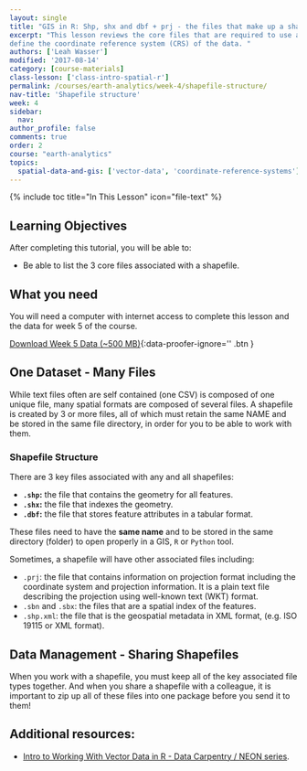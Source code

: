 ```yaml
---
layout: single
title: "GIS in R: Shp, shx and dbf + prj - the files that make up a shapefile"
excerpt: "This lesson reviews the core files that are required to use a shapefile including: shp, shx and dbf. It also covers the .prj format which is used to
define the coordinate reference system (CRS) of the data. "
authors: ['Leah Wasser']
modified: '2017-08-14'
category: [course-materials]
class-lesson: ['class-intro-spatial-r']
permalink: /courses/earth-analytics/week-4/shapefile-structure/
nav-title: 'Shapefile structure'
week: 4
sidebar:
  nav:
author_profile: false
comments: true
order: 2
course: "earth-analytics"
topics:
  spatial-data-and-gis: ['vector-data', 'coordinate-reference-systems']
---
```


{% include toc title="In This Lesson" icon="file-text" %}

<div class='notice--success' markdown="1">

## <i class="fa fa-graduation-cap" aria-hidden="true"></i> Learning Objectives

After completing this tutorial, you will be able to:

* Be able to list the 3 core files associated with a shapefile.

## <i class="fa fa-check-square-o fa-2" aria-hidden="true"></i> What you need

You will need a computer with internet access to complete this lesson and the data for week 5 of the course.

[<i class="fa fa-download" aria-hidden="true"></i> Download Week 5 Data (~500 MB)](https://ndownloader.figshare.com/files/7525363){:data-proofer-ignore='' .btn }

</div>


## One Dataset - Many Files

While text files often are self contained (one CSV) is composed of one unique file,
many spatial formats are composed of several files. A shapefile is created by
3 or more files, all of which must retain the same NAME and be
stored in the same file directory, in order for you to be able to work with them.

### Shapefile Structure

There are 3 key files associated with any and all shapefiles:

* **`.shp`:** the file that contains the geometry for all features.
* **`.shx`:** the file that indexes the geometry.
* **`.dbf`:** the file that stores feature attributes in a tabular format.

These files need to have the **same name** and to be stored in the same
directory (folder) to open properly in a GIS, `R` or `Python` tool.

Sometimes, a shapefile will have other associated files including:

* `.prj`: the file that contains information on projection format including
the coordinate system and projection information. It is a plain text file
describing the projection using well-known text (WKT) format.
* `.sbn` and `.sbx`: the files that are a spatial index of the features.
* `.shp.xml`: the file that is the geospatial metadata in XML format, (e.g.
ISO 19115 or XML format).

## Data Management - Sharing Shapefiles

When you work with a shapefile, you must keep all of the key associated
file types together. And when you share a shapefile with a colleague, it is
important to zip up all of these files into one package before you send it to
them!

<div class="notice--info" markdown="1">

## Additional resources:

* [Intro to Working With Vector Data in R - Data Carpentry / NEON series](http://neondataskills.org/tutorial-series/vector-data-series/).

</div>
